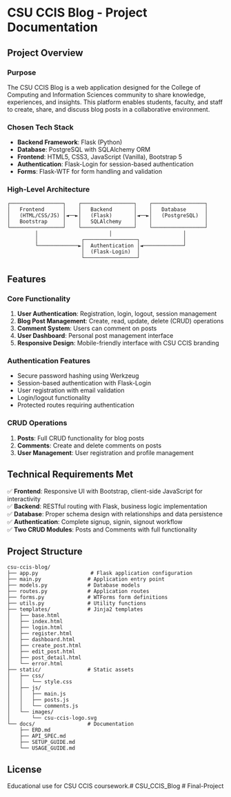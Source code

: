 # CSU CCIS Blog - Project Documentation

## Project Overview

### Purpose
The CSU CCIS Blog is a web application designed for the College of Computing and Information Sciences community to share knowledge, experiences, and insights. This platform enables students, faculty, and staff to create, share, and discuss blog posts in a collaborative environment.

### Chosen Tech Stack
- **Backend Framework**: Flask (Python)
- **Database**: PostgreSQL with SQLAlchemy ORM
- **Frontend**: HTML5, CSS3, JavaScript (Vanilla), Bootstrap 5
- **Authentication**: Flask-Login for session-based authentication
- **Forms**: Flask-WTF for form handling and validation

### High-Level Architecture

```
┌─────────────────┐    ┌─────────────────┐    ┌─────────────────┐
│   Frontend      │    │   Backend       │    │   Database      │
│   (HTML/CSS/JS) │◄──►│   (Flask)       │◄──►│   (PostgreSQL)  │
│   Bootstrap     │    │   SQLAlchemy    │    │                 │
└─────────────────┘    └─────────────────┘    └─────────────────┘
         │                       │                       │
         │              ┌─────────────────┐              │
         └─────────────►│  Authentication │◄─────────────┘
                        │  (Flask-Login)  │
                        └─────────────────┘
```

## Features

### Core Functionality
1. **User Authentication**: Registration, login, logout, session management
2. **Blog Post Management**: Create, read, update, delete (CRUD) operations
3. **Comment System**: Users can comment on posts
4. **User Dashboard**: Personal post management interface
5. **Responsive Design**: Mobile-friendly interface with CSU CCIS branding

### Authentication Features
- Secure password hashing using Werkzeug
- Session-based authentication with Flask-Login
- User registration with email validation
- Login/logout functionality
- Protected routes requiring authentication

### CRUD Operations
1. **Posts**: Full CRUD functionality for blog posts
2. **Comments**: Create and delete comments on posts
3. **User Management**: User registration and profile management

## Technical Requirements Met

✅ **Frontend**: Responsive UI with Bootstrap, client-side JavaScript for interactivity  
✅ **Backend**: RESTful routing with Flask, business logic implementation  
✅ **Database**: Proper schema design with relationships and data persistence  
✅ **Authentication**: Complete signup, signin, signout workflow  
✅ **Two CRUD Modules**: Posts and Comments with full functionality  

## Project Structure

```
csu-ccis-blog/
├── app.py                 # Flask application configuration
├── main.py               # Application entry point
├── models.py             # Database models
├── routes.py             # Application routes
├── forms.py              # WTForms form definitions
├── utils.py              # Utility functions
├── templates/            # Jinja2 templates
│   ├── base.html
│   ├── index.html
│   ├── login.html
│   ├── register.html
│   ├── dashboard.html
│   ├── create_post.html
│   ├── edit_post.html
│   ├── post_detail.html
│   └── error.html
├── static/               # Static assets
│   ├── css/
│   │   └── style.css
│   ├── js/
│   │   ├── main.js
│   │   ├── posts.js
│   │   └── comments.js
│   └── images/
│       └── csu-ccis-logo.svg
└── docs/                 # Documentation
    ├── ERD.md
    ├── API_SPEC.md
    ├── SETUP_GUIDE.md
    └── USAGE_GUIDE.md
```


## License
Educational use for CSU CCIS coursework.# CSU_CCIS_Blog
#   F i n a l - P r o j e c t  
 